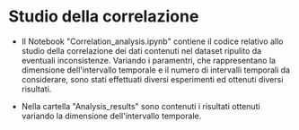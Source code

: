 # Studio della correlazione

- Il Notebook "Correlation_analysis.ipynb" contiene il codice relativo allo studio
della correlazione dei dati contenuti nel dataset ripulito da eventuali inconsistenze.
Variando i paramentri, che rappresentano la dimensione dell'intervallo temporale e il
numero di intervalli temporali da considerare, sono stati effettuati diversi esperimenti
ed ottenuti diversi risultati.

- Nella cartella "Analysis_results" sono contenuti i risultati ottenuti variando la 
dimensione dell'intervallo temporale.